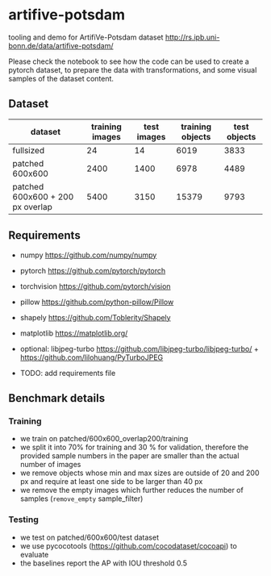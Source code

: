 # artifive-potsdam
tooling and demo for ArtifiVe-Potsdam dataset
http://rs.ipb.uni-bonn.de/data/artifive-potsdam/

Please check the notebook to see how the code can be used to create a pytorch dataset, to prepare the data with transformations, and some visual samples of the dataset content.

## Dataset


| dataset                          | training images | test images | training objects | test objects |
|----------------------------------|-----------------|-------------|------------------|--------------|
| fullsized                        | 24              | 14          | 6019             | 3833         |
| patched 600x600                  | 2400            | 1400        | 6978             | 4489         |
| patched 600x600 + 200 px overlap | 5400            | 3150        | 15379            | 9793         |

## Requirements

* numpy https://github.com/numpy/numpy
* pytorch https://github.com/pytorch/pytorch
* torchvision https://github.com/pytorch/vision
* pillow https://github.com/python-pillow/Pillow
* shapely https://github.com/Toblerity/Shapely
* matplotlib https://matplotlib.org/
* optional: libjpeg-turbo https://github.com/libjpeg-turbo/libjpeg-turbo/ + https://github.com/lilohuang/PyTurboJPEG

* TODO: add requirements file
 
## Benchmark details

### Training

* we train on patched/600x600_overlap200/training
* we split it into 70% for training and 30 % for validation, therefore the provided sample numbers in the paper are smaller than the actual number of images
* we remove objects whose min and max sizes are outside of 20 and 200 px and require at least one side to be larger than 40 px
* we remove the empty images which further reduces the number of samples (`remove_empty` sample_filter)


### Testing

* we test on patched/600x600/test dataset
* we use pycocotools (https://github.com/cocodataset/cocoapi) to evaluate
* the baselines report the AP with IOU threshold 0.5
